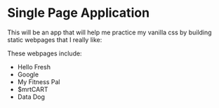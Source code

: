 # Single Page Application

 This will be an app that will help me practice my vanilla css by building static webpages that I really like:

 These webpages include:

- Hello Fresh
- Google
- My Fitness Pal
- $mrtCART
- Data Dog
